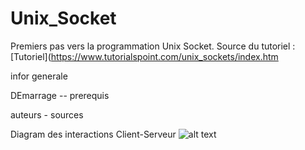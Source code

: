 # Unix_Socket

Premiers pas vers la programmation Unix Socket.
Source du tutoriel : [Tutoriel](https://www.tutorialspoint.com/unix_sockets/index.htm


infor generale

DEmarrage -- prerequis

auteurs - sources




Diagram des interactions Client-Serveur
![alt text](https://www.tutorialspoint.com/unix_sockets/images/socket_client_server.gif)
